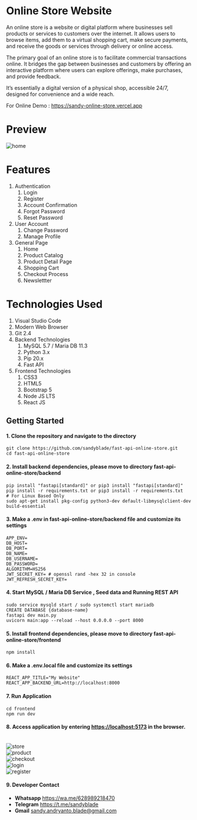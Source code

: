 # Online Store Website

<p>
   An online store is a website or digital platform where businesses sell products or services to customers over the internet. It allows users to browse items, 
   add them to a virtual shopping cart, make secure payments, 
   and receive the goods or services through delivery or online access.
</p>

<p>
	The primary goal of an online store is to facilitate commercial transactions online. It bridges the gap between businesses 
	and customers by offering an 
	interactive platform where users can explore offerings, make purchases, and provide feedback.
</p> 

<p>
	It’s essentially a digital version of a physical shop, accessible 24/7, designed for convenience and a wide reach.
</p>

<p>For Online Demo : <a target="_blank" href="https://sandy-online-store.vercel.app/">https://sandy-online-store.vercel.app</a></p>

# Preview

<img src="https://5an9y4lf0n50.github.io/demo-images/online-store/home.png" alt="home" />


# Features

<ol type="1">
	<li>
		Authentication
		<ol type="1">
			<li>Login</li>
			<li>Register</li>
			<li>Account Confirmation</li>
			<li>Forgot Password</li>
			<li>Reset Password</li>
		</ol>
	</li>
	<li>
		User Account
		<ol type="1">
			<li>Change Password</li>
			<li>Manage Profile</li>
		</ol>
	</li>
	<li>
		General Page
		<ol type="1">
			<li>Home</li>
			<li>Product Catalog</li>
			<li>Product Detail Page</li>
			<li>Shopping Cart</li>
			<li>Checkout Process</li>
			<li>Newslettter</li>
		</ol>
	</li>
</ol>

# Technologies Used

<ol type="1">
	<li>Visual Studio Code</li>
	<li>Modern Web Browser</li>
	<li>Git 2.4</li>
	<li>
		Backend Technologies
		<ol type="1">
			<li>MySQL 5.7 / Maria DB 11.3</li>
			<li>Python 3.x</li>
			<li>Pip 20.x </li>
			<li>Fast API</li>
		</ol>
	</li>
	<li>
		Frontend Technologies
		<ol type="1">
			<li>CSS3</li>
			<li>HTML5</li>
			<li>Bootstrap 5</li>
			<li>Node JS LTS</li>
			<li>React JS</li>
		</ol>
	</li>
</ol>

## Getting Started
#### 1. Clone the repository and navigate to the directory
```shell
git clone https://github.com/sandyblade/fast-api-online-store.git
cd fast-api-online-store
```

#### 2. Install backend dependencies, please move to directory fast-api-online-store/backend
```shell
pip install "fastapi[standard]" or pip3 install "fastapi[standard]"
pip install -r requirements.txt or pip3 install -r requirements.txt
# For Linux Based Only
sudo apt-get install pkg-config python3-dev default-libmysqlclient-dev build-essential 
```

#### 3. Make a .env in fast-api-online-store/backend file and customize its settings 
```shell
APP_ENV=
DB_HOST=
DB_PORT=
DB_NAME=
DB_USERNAME=
DB_PASSWORD=
ALGORITHM=HS256
JWT_SECRET_KEY= # openssl rand -hex 32 in console
JWT_REFRESH_SECRET_KEY= 
```

#### 4. Start MySQL / Maria DB Service , Seed data and Running REST API
```shell
sudo service mysqld start / sudo systemctl start mariadb
CREATE DATABASE {database-name}
fastapi dev main.py
uvicorn main:app --reload --host 0.0.0.0 --port 8000
```

#### 5. Install frontend dependencies, please move to directory fast-api-online-store/frontend
```shell
npm install
```

#### 6. Make a .env.local file and customize its settings 
```shell
REACT_APP_TITLE="My Website"
REACT_APP_BACKEND_URL=http://localhost:8000
```

#### 7. Run Application 
```shell
cd frontend
npm run dev
```

#### 8. Access application by entering [https://localhost:5173](https://localhost:5173) in the browser.

<br/>
<img src="https://5an9y4lf0n50.github.io/demo-images/online-store/store.png" alt="store" />
</br>
<img src="https://5an9y4lf0n50.github.io/demo-images/online-store/product.png" alt="product" />
</br>
<img src="https://5an9y4lf0n50.github.io/demo-images/online-store/checkout.png" alt="checkout" />
</br>
<img src="https://5an9y4lf0n50.github.io/demo-images/online-store/login.png" alt="login"/>
</br>
<img src="https://5an9y4lf0n50.github.io/demo-images/online-store/register.png" alt="register" />


#### 9. Developer Contact
<ul>
	<li>
		<strong>Whatsapp</strong> <a target="_blank" href="https://wa.me/628989218470">https://wa.me/628989218470</a>
	</li>
	<li>
		<strong>Telegram</strong> <a target="_blank" href="https://t.me/sandyblade">https://t.me/sandyblade</a>
	</li>
	<li>
		<strong>Gmail</strong> <a  href="mailto:sandy.andryanto.blade@gmail.com">sandy.andryanto.blade@gmail.com</a>
	</li>
</ul>